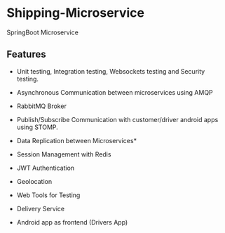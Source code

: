 # Shipping-Microservice
 SpringBoot Microservice 
 
## Features

- Unit testing, Integration testing, Websockets testing and Security testing.

- Asynchronous Communication between microservices using AMQP

- RabbitMQ Broker

- Publish/Subscribe Communication with customer/driver android apps using STOMP.

- Data Replication between Microservices*

- Session Management with Redis 

- JWT Authentication

- Geolocation

- Web Tools for Testing

- Delivery Service

- Android app as frontend (Drivers App)

